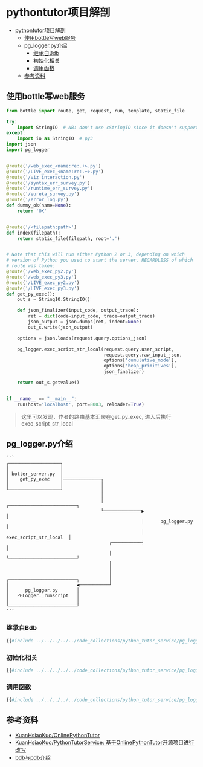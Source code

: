 # pythontutor项目解剖

<!--ts-->
* [pythontutor项目解剖](#pythontutor项目解剖)
   * [使用bottle写web服务](#使用bottle写web服务)
   * [pg_logger.py介绍](#pg_loggerpy介绍)
      * [继承自Bdb](#继承自bdb)
      * [初始化相关](#初始化相关)
      * [调用函数](#调用函数)
   * [参考资料](#参考资料)

<!-- Created by https://github.com/ekalinin/github-markdown-toc -->
<!-- Added by: kuanhsiaokuo, at: Thu Jun 30 23:34:51 CST 2022 -->

<!--te-->

## 使用bottle写web服务

```python
from bottle import route, get, request, run, template, static_file

try:
    import StringIO  # NB: don't use cStringIO since it doesn't support unicode!!!
except:
    import io as StringIO  # py3
import json
import pg_logger


@route('/web_exec_<name:re:.+>.py')
@route('/LIVE_exec_<name:re:.+>.py')
@route('/viz_interaction.py')
@route('/syntax_err_survey.py')
@route('/runtime_err_survey.py')
@route('/eureka_survey.py')
@route('/error_log.py')
def dummy_ok(name=None):
    return 'OK'


@route('/<filepath:path>')
def index(filepath):
    return static_file(filepath, root='.')


# Note that this will run either Python 2 or 3, depending on which
# version of Python you used to start the server, REGARDLESS of which
# route was taken:
@route('/web_exec_py2.py')
@route('/web_exec_py3.py')
@route('/LIVE_exec_py2.py')
@route('/LIVE_exec_py3.py')
def get_py_exec():
    out_s = StringIO.StringIO()

    def json_finalizer(input_code, output_trace):
        ret = dict(code=input_code, trace=output_trace)
        json_output = json.dumps(ret, indent=None)
        out_s.write(json_output)

    options = json.loads(request.query.options_json)

    pg_logger.exec_script_str_local(request.query.user_script,
                                    request.query.raw_input_json,
                                    options['cumulative_mode'],
                                    options['heap_primitives'],
                                    json_finalizer)

    return out_s.getvalue()


if __name__ == "__main__":
    run(host='localhost', port=8003, reloader=True)
```

> 这里可以发现，作者的路由基本汇聚在get_py_exec, 进入后执行exec_script_str_local

## pg_logger.py介绍

~~~admonish info title='python tutor核心类'
```
┌───────────────────┐                                                        
│                   │                                                        
│ botter_server.py  │                                                        
│    get_py_exec    │──────────────┐                                         
│                   │              │                                         
└───────────────────┘              │                                         
                                   │                                         
                                   │              ┌─────────────────────────┐
                                   └──────────────▶                         │
                                                  │      pg_logger.py       │
                                                  │  exec_script_str_local  │
                                      ┌───────────┤                         │
                                      │           └─────────────────────────┘
                                      │                                      
                                      │                                      
                                      │                                      
┌─────────────────────────┐           │                                      
│                         ◀───────────┘                                      
│      pg_logger.py       │                                                  
│   PGLogger._runscript   │                                                  
│                         │                                                  
└─────────────────────────┘                                                  
```
~~~

### 继承自Bdb

```python
{{#include ../../../../../code_collections/python_tutor_service/pg_logger.py:502:502}}
```

### 初始化相关

```python
{{#include ../../../../../code_collections/python_tutor_service/pg_logger.py:511:522}}
```

### 调用函数

```python
{{#include ../../../../../code_collections/python_tutor_service/pg_logger.py:1668:1699}}
```

## 参考资料

- [KuanHsiaoKuo/OnlinePythonTutor](https://github.com/KuanHsiaoKuo/OnlinePythonTutor)
- [KuanHsiaoKuo/PythonTutorService: 基于OnlinePythonTutor开源项目进行改写](https://github.com/KuanHsiaoKuo/PythonTutorService)
- [bdb与pdb介绍](/layer1_underlying_abstract/3_language_grammar/code_quality.html)